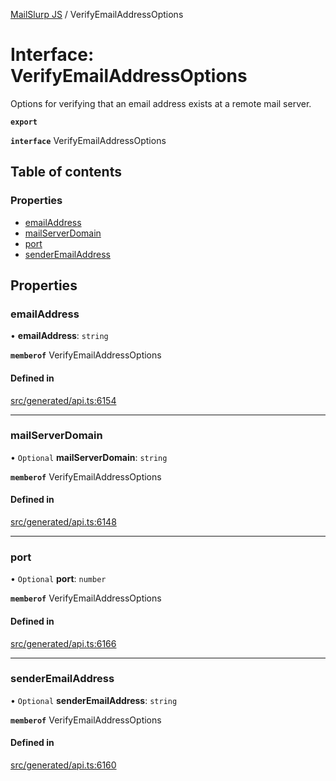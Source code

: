 [MailSlurp JS](../README.md) / VerifyEmailAddressOptions

# Interface: VerifyEmailAddressOptions

Options for verifying that an email address exists at a remote mail server.

**`export`**

**`interface`** VerifyEmailAddressOptions

## Table of contents

### Properties

- [emailAddress](VerifyEmailAddressOptions.md#emailaddress)
- [mailServerDomain](VerifyEmailAddressOptions.md#mailserverdomain)
- [port](VerifyEmailAddressOptions.md#port)
- [senderEmailAddress](VerifyEmailAddressOptions.md#senderemailaddress)

## Properties

### emailAddress

• **emailAddress**: `string`

**`memberof`** VerifyEmailAddressOptions

#### Defined in

[src/generated/api.ts:6154](https://github.com/mailslurp/mailslurp-client/blob/5a5ba59/src/generated/api.ts#L6154)

___

### mailServerDomain

• `Optional` **mailServerDomain**: `string`

**`memberof`** VerifyEmailAddressOptions

#### Defined in

[src/generated/api.ts:6148](https://github.com/mailslurp/mailslurp-client/blob/5a5ba59/src/generated/api.ts#L6148)

___

### port

• `Optional` **port**: `number`

**`memberof`** VerifyEmailAddressOptions

#### Defined in

[src/generated/api.ts:6166](https://github.com/mailslurp/mailslurp-client/blob/5a5ba59/src/generated/api.ts#L6166)

___

### senderEmailAddress

• `Optional` **senderEmailAddress**: `string`

**`memberof`** VerifyEmailAddressOptions

#### Defined in

[src/generated/api.ts:6160](https://github.com/mailslurp/mailslurp-client/blob/5a5ba59/src/generated/api.ts#L6160)
